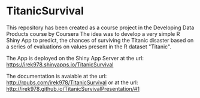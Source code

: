 # TitanicSurvival

This repository has been created as a course project in the Developing Data Products course by Coursera
The idea was to develop a very simple R Shiny App to predict, the chances of surviving the Titanic disaster based on a series of evaluations on values present in the R dataset "Titanic".

The App is deployed on the Shiny App Server at the url:
https://irek978.shinyapps.io/TitanicSurvival

The documentation is avaiable at the url:
http://rpubs.com/irek978/TitanicSurvival
or at the url:
http://irek978.github.io/TitanicSurvivalPresentation/#1